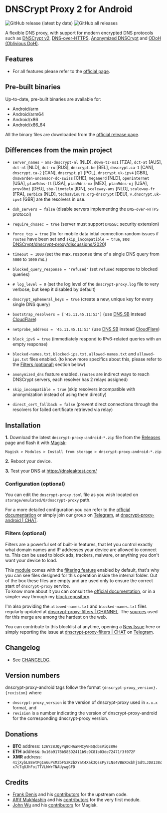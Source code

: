 # DNSCrypt Proxy 2 for Android

![GitHub release (latest by date)](https://img.shields.io/github/v/release/d3cim/dnscrypt-proxy-android?style=for-the-badge)
![GitHub all releases](https://img.shields.io/github/downloads/d3cim/dnscrypt-proxy-android/total?style=for-the-badge)

A flexible DNS proxy, with support for modern encrypted DNS protocols such as [DNSCrypt v2](https://dnscrypt.info/protocol), [DNS-over-HTTPS](https://www.rfc-editor.org/rfc/rfc8484.txt), [Anonymized DNSCrypt](https://github.com/DNSCrypt/dnscrypt-protocol/blob/master/ANONYMIZED-DNSCRYPT.txt) and [ODoH (Oblivious DoH)](https://github.com/DNSCrypt/dnscrypt-resolvers/blob/master/v3/odoh-servers.md).

## Features

- For all features please refer to the [official page](https://github.com/DNSCrypt/dnscrypt-proxy#features).

## Pre-built binaries

Up-to-date, pre-built binaries are available for:

- Android/arm
- Android/arm64
- Android/x86
- Android/x86_64

All the binary files are downloaded from the [official release page](https://github.com/DNSCrypt/dnscrypt-proxy/releases).

## Differences from the main project

- `server_names` = `ams-dnscrypt-nl` [NLD], `d0wn-tz-ns1` [TZA], `dct-at` [AUS], `dct-nl` [NLD], `dct-ru` [RUS], `dnscrypt.be` [BEL], `dnscrypt.ca-1` [CAN], `dnscrypt.ca-2` [CAN], `dnscrypt.pl` [POL], `dnscrypt.uk-ipv4` [GBR], `dnswarden-uncensor-dc-swiss` [CHE], `meganerd` [NLD], `openinternet` [USA], `plan9dns-fl` [USA], `plan9dns-mx` [MEX], `plan9dns-nj` [USA], `pryv8boi` [DEU], `sby-limotelu` [IDN], `scaleway-ams` [NLD], `scaleway-fr` [FRA], `serbica` [NLD], `techsaviours.org-dnscrypt` [DEU], `v.dnscrypt.uk-ipv4` [GBR] are the resolvers in use.

- `doh_servers = false` (disable servers implementing the `DNS-over-HTTPS` protocol)

- `require_dnssec = true` (server must support `DNSSEC` security extension)

- `force_tcp = true` (fix for mobile data intial connection random issues if `routes` have been set and `skip_incompatible = true`, see [DNSCrypt/dnscrypt-proxy/discussions/2020](https://github.com/DNSCrypt/dnscrypt-proxy/discussions/2020))

- `timeout = 1000` (set the max. response time of a single DNS query from `5000` to `1000` ms.)

- `blocked_query_response = 'refused'` (set `refused` response to blocked queries)

- `# log_level = 0` (set the log level of the `dnscrypt-proxy.log` file to very verbose, but keep it disabled by default)

- `dnscrypt_ephemeral_keys = true` (create a new, unique key for every single DNS query)

- `bootstrap_resolvers = ['45.11.45.11:53']` (use [DNS.SB](https://dns.sb/) instead [CloudFlare](https://archive.today/tS1Ln))

- `netprobe_address = '45.11.45.11:53'` (use [DNS.SB](https://dns.sb/) instead [CloudFlare](https://archive.today/tS1Ln))

- `block_ipv6 = true` (immediately respond to IPv6-related queries with an empty response)

- `blocked-names.txt`, `blocked-ips.txt`, `allowed-names.txt` and `allowed-ips.txt` files enabled. (to know more specifics about this, please refer to the [Filters (optional)](https://github.com/d3cim/dnscrypt-proxy-android#filters-optional) section below)

- `anonymized_dns` feature enabled. (`routes` are indirect ways to reach DNSCrypt servers, each resolver has 2 relays assigned)

- `skip_incompatible = true` (skip resolvers incompatible with anonymization instead of using them directly)

- `direct_cert_fallback = false` (prevent direct connections through the resolvers for failed certificate retrieved via relay)

## Installation

**1.** Download the latest `dnscrypt-proxy-android-*.zip` file from the [Releases](https://github.com/d3cim/dnscrypt-proxy-android/releases/latest) page and flash it with [Magisk](https://github.com/topjohnwu/Magisk):

```
Magisk > Modules > Install from storage > dnscrypt-proxy-android-*.zip
```

**2.** Reboot your device.

**3.** Test your DNS at https://dnsleaktest.com/

### Configuration (optional)

You can edit the `dnscrypt-proxy.toml` file as you wish located on `storage/emulated/0/dnscrypt-proxy` path.

For a more detailed configuration you can refer to the [official documentation](https://github.com/DNSCrypt/dnscrypt-proxy/wiki/Configuration) or simply join our group on [Telegram](https://telegram.org/), at [dnscrypt-proxy-android | CHAT](https://t.me/qd_invitations).

### Filters (optional)

Filters are a powerful set of built-in features, that let you control exactly what domain names and IP addresses your device are allowed to connect to. This can be used to block ads, trackers, malware, or anything you don't want your device to load.

This [module](https://github.com/d3cim/dnscrypt-proxy-android) comes with the [filtering feature](https://github.com/DNSCrypt/dnscrypt-proxy/wiki/Filters) enabled by default, that's why you can see files designed for this operation inside the internal folder. Out of the box these files are empty and are used only to ensure the correct start of `dnscrypt-proxy` service.\
To know more about it you can consult the [official documentation](https://github.com/DNSCrypt/dnscrypt-proxy/wiki/Filters), or in a simpler way through my [block repository](https://github.com/d3cim/block).

I'm also providing the `allowed-names.txt` and `blocked-names.txt` files regularly updated at [dnscrypt-proxy-filters | CHANNEL](https://t.me/dnscrypt_proxy_filters). The [sources](https://github.com/d3cim/block#sources) used for this merge are among the hardest on the web.

You can contribute to this blocklist at anytime, opening a [New Issue](https://github.com/d3cim/dnscrypt-proxy-android/issues) here or simply reporting the issue at [dnscrypt-proxy-filters | CHAT](https://t.me/qd_invitations) on [Telegram](https://telegram.org/).

## Changelog

- See [CHANGELOG](https://github.com/d3cim/dnscrypt-proxy-android/blob/master/CHANGELOG.md).

## Version numbers

dnscrypt-proxy-android tags follow the format `{dnscrypt-proxy_version}.{revision}` where

* `dnscrypt-proxy_version` is the version of dnscrypt-proxy used in `x.x.x` format, and
* `revision` is a number indicating the version of dnscrypt-proxy-android for the corresponding dnscrypt-proxy version.

## Donations

- **BTC** address: `126Y2BJQyPq8CHAaFMCyVH5QcbSViQz89e`
- **ETH** address: `0x16b917Bb585D2411b9c9C81b03de72471f3f072F`
- **XMR** address: `41jXybL88etPg1nGuPsMZbFSzKzbXYat4Xak3QssPy7LNs4VBWXDxbhjSdtLJDA138cx7cTq8JhFoiTTVLhWrTNAUywgGFD`

## Credits

- [Frank Denis](https://github.com/jedisct1) and his [contributors](https://github.com/DNSCrypt/dnscrypt-proxy/graphs/contributors) for the upstream code.
- [Affif Mukhlashin](https://github.com/bluemeda) and his [contributors](https://github.com/bluemeda/dnscrypt-proxy-magisk/graphs/contributors) for the very first module.
- [John Wu](https://github.com/topjohnwu) and his [contributors](https://github.com/topjohnwu/Magisk/graphs/contributors) for Magisk.
